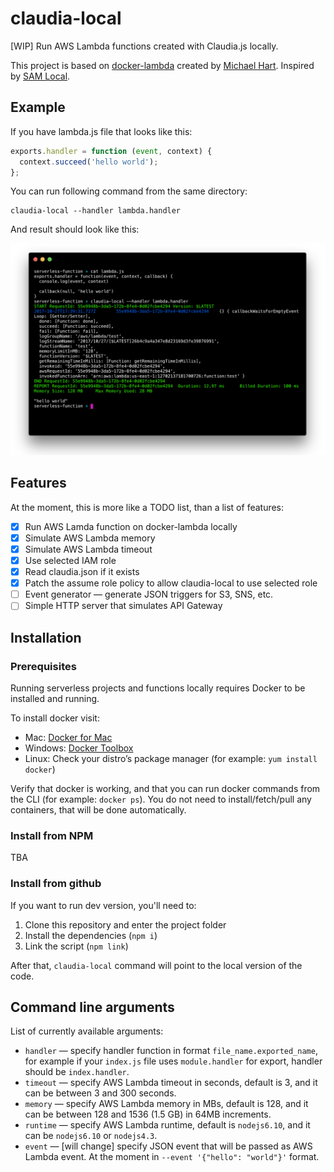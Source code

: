 # claudia-local

[WIP] Run AWS Lambda functions created with Claudia.js locally.

This project is based on [docker-lambda](https://github.com/lambci/docker-lambda) created by [Michael Hart](https://github.com/mhart). Inspired by [SAM Local](https://github.com/awslabs/aws-sam-local).

## Example

If you have lambda.js file that looks like this:

```javascript
exports.handler = function (event, context) {
  context.succeed('hello world');
};
```

You can run following command from the same directory:

```shell
claudia-local --handler lambda.handler
```

And result should look like this:

![Example in terminal](./assets/example.png)

## Features

At the moment, this is more like a TODO list, than a list of features:

- [x] Run AWS Lamda function on docker-lambda locally
- [x] Simulate AWS Lambda memory
- [x] Simulate AWS Lambda timeout
- [x] Use selected IAM role
- [x] Read claudia.json if it exists
- [x] Patch the assume role policy to allow claudia-local to use selected role
- [ ] Event generator — generate JSON triggers for S3, SNS, etc.
- [ ] Simple HTTP server that simulates API Gateway

## Installation

### Prerequisites

Running serverless projects and functions locally requires Docker to be installed and running.

To install docker visit:

- Mac: [Docker for Mac](https://store.docker.com/editions/community/docker-ce-desktop-mac)
- Windows: [Docker Toolbox](https://download.docker.com/win/stable/DockerToolbox.exe)
- Linux: Check your distro’s package manager (for example: `yum install docker`)

Verify that docker is working, and that you can run docker commands from the CLI (for example: `docker ps`). You do not need to install/fetch/pull any containers, that will be done automatically.

### Install from NPM

TBA

### Install from github

If you want to run dev version, you'll need to:

1. Clone this repository and enter the project folder
2. Install the dependencies (`npm i`)
3. Link the script (`npm link`)

After that, `claudia-local` command will point to the local version of the code.

## Command line arguments

List of currently available arguments:

- `handler` — specify handler function in format `file_name.exported_name`, for example if your `index.js` file uses `module.handler` for export, handler should be `index.handler`.
- `timeout` — specify AWS Lambda timeout in seconds, default is 3, and it can be between 3 and 300 seconds.
- `memory` — specify AWS Lambda memory in MBs, default is 128, and it can be between 128 and 1536 (1.5 GB) in 64MB increments.
- `runtime` — specify AWS Lambda runtime, default is `nodejs6.10`, and it can be `nodejs6.10` or `nodejs4.3`.
- `event` — [will change] specify JSON event that will be passed as AWS Lambda event. At the moment in `--event '{"hello": "world"}'` format.
